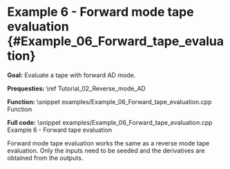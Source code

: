 Example 6 - Forward mode tape evaluation {#Example_06_Forward_tape_evaluation}
=======

**Goal:** Evaluate a tape with forward AD mode.

**Prequesties:** \ref Tutorial_02_Reverse_mode_AD

**Function:**
\snippet examples/Example_06_Forward_tape_evaluation.cpp Function

**Full code:**
\snippet examples/Example_06_Forward_tape_evaluation.cpp Example 6 - Forward tape evaluation

Forward mode tape evaluation works the same as a reverse mode tape evaluation. Only the inputs need to be seeded and the
derivatives are obtained from the outputs.
